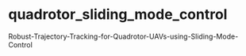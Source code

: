 # quadrotor_sliding_mode_control
Robust-Trajectory-Tracking-for-Quadrotor-UAVs-using-Sliding-Mode-Control
